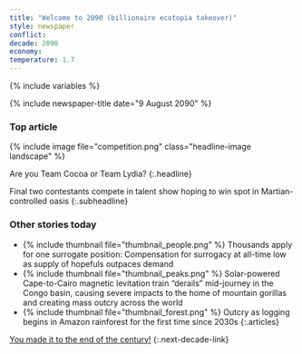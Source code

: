 ```yaml
---
title: "Welcome to 2090 (billionaire ecotopia takeover)"
style: newspaper
conflict: 
decade: 2090
economy: 
temperature: 1.7
---
```


{% include variables %}

{% include newspaper-title date="9 August 2090" %}

### Top article

{% include image file="competition.png" class="headline-image landscape" %}

Are you Team Cocoa or Team Lydia? 
{:.headline}

Final two contestants compete in talent show hoping to win spot in Martian-controlled oasis
{:.subheadline}

### Other stories today

- {% include thumbnail file="thumbnail_people.png" %} Thousands apply for one surrogate position: Compensation for surrogacy at all-time low as supply of hopefuls outpaces demand
- {% include thumbnail file="thumbnail_peaks.png" %} Solar-powered Cape-to-Cairo magnetic levitation train “derails” mid-journey in the Congo basin, causing severe impacts to the home of mountain gorillas and creating mass outcry across the world
- {% include thumbnail file="thumbnail_forest.png" %} Outcry as logging begins in Amazon rainforest for the first time since 2030s
{:.articles}

[You made it to the end of the century!](ending_2100-billionaire-ecotopia.html)
{:.next-decade-link}
